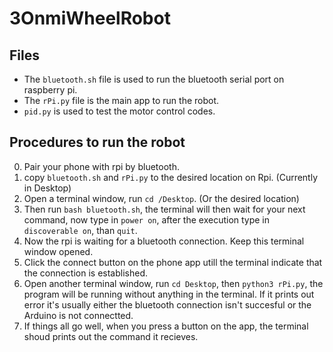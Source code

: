 # 3OnmiWheelRobot

## Files
- The `bluetooth.sh` file is used to run the bluetooth serial port on raspberry pi.
- The `rPi.py` file is the main app to run the robot.
- `pid.py` is used to test the motor control codes.

## Procedures to run the robot
0. Pair your phone with rpi by bluetooth.
1. copy `bluetooth.sh` and `rPi.py` to the desired location on Rpi. (Currently in Desktop)
2. Open a terminal window, run `cd /Desktop`. (Or the desired location)
3. Then run `bash bluetooth.sh`, the terminal will then wait for your next command, now type in `power on`, after the execution type in `discoverable on`, than `quit`.
4. Now the rpi is waiting for a bluetooth connection. Keep this terminal window opened.
4. Click the connect button on the phone app utill the terminal indicate that the connection is established.
5. Open another terminal window, run `cd Desktop`, then `python3 rPi.py`, the program will be running without anything in the terminal. If it prints out error it's usually either the bluetooth connection isn't succesful or the Arduino is not connectted.
6. If things all go well, when you press a button on the app, the terminal shoud prints out the command it recieves.